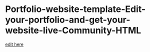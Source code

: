 # Portfolio-website-template-Edit-your-portfolio-and-get-your-website-live-Community-HTML

[edit here](https://diy-pwa.dev/~/gh/CentennialR/CentennialR.github.io)
